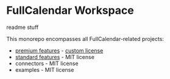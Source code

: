 
# FullCalendar Workspace

readme stuff

This monorepo encompasses all FullCalendar-related projects:

- [premium features](premium) - [custom license](premium/LICENSE.md)
- [standard features](https://github.com/fullcalendar/fullcalendar/tree/main) - MIT license
- connectors - MIT license
- examples - MIT license
